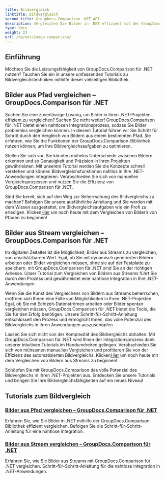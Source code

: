 ```yaml
---
title: Bildvergleich
linktitle: Bildvergleich
second_title: GroupDocs.Comparison .NET-API
description: Vergleichen Sie Bilder in .NET effizient mit der GroupDocs.Comparison-Bibliothek. Schritt-für-Schritt-Anleitungen für die nahtlose Integration von Pfad oder Stream.
type: docs
weight: 23
url: /de/net/image-comparison/
---
```


## Einführung

Möchten Sie die Leistungsfähigkeit von GroupDocs.Comparison für .NET nutzen? Tauchen Sie ein in unsere umfassenden Tutorials zu Bildvergleichstechniken mithilfe dieser vielseitigen Bibliothek.

## Bilder aus Pfad vergleichen – GroupDocs.Comparison für .NET

Suchen Sie eine zuverlässige Lösung, um Bilder in Ihren .NET-Projekten effizient zu vergleichen? Suchen Sie nicht weiter! GroupDocs.Comparison für .NET bietet einen nahtlosen Integrationsprozess, sodass Sie Bilder problemlos vergleichen können. In diesem Tutorial führen wir Sie Schritt für Schritt durch den Vergleich von Bildern aus einem bestimmten Pfad. Sie erfahren, wie Sie die Funktionen der GroupDocs.Comparison-Bibliothek nutzen können, um Ihre Bildvergleichsaufgaben zu optimieren.

Stellen Sie sich vor, Sie könnten mühelos Unterschiede zwischen Bildern erkennen und so Genauigkeit und Präzision in Ihren Projekten gewährleisten. Mit unserem Tutorial werden Sie die Konzepte schnell verstehen und können Bildvergleichsfunktionen nahtlos in Ihre .NET-Anwendungen integrieren. Verabschieden Sie sich von manuellen Vergleichsprozessen und nutzen Sie die Effizienz von GroupDocs.Comparison für .NET.

 Sind Sie bereit, sich auf den Weg zur Beherrschung des Bildvergleichs zu machen? Befolgen Sie unsere ausführliche Anleitung und Sie werden mit dem Wissen ausgestattet, um Bildvergleichsaufgaben wie ein Profi zu erledigen. Klicken[Hier](./compare-images-from-path/) um noch heute mit dem Vergleichen von Bildern von Pfaden zu beginnen!

## Bilder aus Stream vergleichen – GroupDocs.Comparison für .NET

Im digitalen Zeitalter ist die Möglichkeit, Bilder aus Streams zu vergleichen, von unschätzbarem Wert. Egal, ob Sie mit dynamisch generierten Bildern arbeiten oder Bilder vergleichen müssen, ohne sie auf der Festplatte zu speichern, mit GroupDocs.Comparison für .NET sind Sie an der richtigen Adresse. Unser Tutorial zum Vergleichen von Bildern aus Streams führt Sie durch den Prozess und gewährleistet eine nahtlose Integration in Ihre .NET-Anwendungen.

Wenn Sie die Kunst des Vergleichens von Bildern aus Streams beherrschen, eröffnen sich Ihnen eine Fülle von Möglichkeiten in Ihren .NET-Projekten. Egal, ob Sie mit Echtzeit-Datenströmen arbeiten oder Bilder spontan vergleichen müssen, GroupDocs.Comparison für .NET bietet die Tools, die Sie für den Erfolg benötigen. Unsere Schritt-für-Schritt-Anleitung entschlüsselt den Prozess und ermöglicht Ihnen, das volle Potenzial des Bildvergleichs in Ihren Anwendungen auszuschöpfen.

Lassen Sie sich nicht von der Komplexität des Bildvergleichs abhalten. Mit GroupDocs.Comparison für .NET wird Ihnen der Integrationsprozess dank unserer intuitiven Tutorials im Handumdrehen gelingen. Verabschieden Sie sich von mühsamen manuellen Vergleichen und profitieren Sie von der Effizienz des automatisierten Bildvergleichs. Klicken[Hier](./compare-images-from-stream/) um noch heute mit dem Vergleichen von Bildern aus Streams zu beginnen!

Schöpfen Sie mit GroupDocs.Comparison das volle Potenzial des Bildvergleichs in Ihren .NET-Projekten aus. Entdecken Sie unsere Tutorials und bringen Sie Ihre Bildvergleichsfähigkeiten auf ein neues Niveau!
## Tutorials zum Bildvergleich
### [Bilder aus Pfad vergleichen – GroupDocs.Comparison für .NET](./compare-images-from-path/)
Erfahren Sie, wie Sie Bilder in .NET mithilfe der GroupDocs.Comparison-Bibliothek effizient vergleichen. Befolgen Sie die Schritt-für-Schritt-Anleitung für eine nahtlose Integration.
### [Bilder aus Stream vergleichen – GroupDocs.Comparison für .NET](./compare-images-from-stream/)
Erfahren Sie, wie Sie Bilder aus Streams mit GroupDocs.Comparison für .NET vergleichen. Schritt-für-Schritt-Anleitung für die nahtlose Integration in .NET-Anwendungen.
